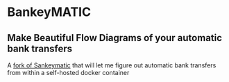 # BankeyMATIC
## Make Beautiful Flow Diagrams of your automatic bank transfers

A  [fork of Sankeymatic](https://github.com/nowthis/sankeymatic) that will let me figure out automatic bank transfers from within a self-hosted docker container

